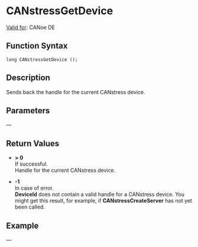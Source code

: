 # CANstressGetDevice

[Valid for](../../../Shared/FeatureAvailability.md): CANoe DE

## Function Syntax

```plaintext
long CANstressGetDevice ();
```

## Description

Sends back the handle for the current CANstress device.

## Parameters

—

## Return Values

- **> 0**  
  If successful.  
  Handle for the current CANstress device.

- **-1**  
  In case of error.  
  **DeviceId** does not contain a valid handle for a CANstress device. You might get this result, for example, if **CANstressCreateServer** has not yet been called.

## Example

—

